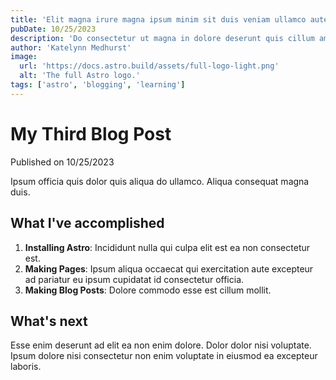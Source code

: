 ```yaml
---
title: 'Elit magna irure magna ipsum minim sit duis veniam ullamco aute commodo laborum nostrud.'
pubDate: 10/25/2023
description: 'Do consectetur ut magna in dolore deserunt quis cillum amet deserunt aliquip incididunt.'
author: 'Katelynn Medhurst'
image:
  url: 'https://docs.astro.build/assets/full-logo-light.png'
  alt: 'The full Astro logo.'
tags: ['astro', 'blogging', 'learning']
---
```

# My Third Blog Post

Published on 10/25/2023

Ipsum officia quis dolor quis aliqua do ullamco. Aliqua consequat magna duis.

## What I've accomplished

1. **Installing Astro**: Incididunt nulla qui culpa elit est ea non consectetur est.
2. **Making Pages**: Ipsum aliqua occaecat qui exercitation aute excepteur ad pariatur eu ipsum cupidatat id consectetur officia.
3. **Making Blog Posts**: Dolore commodo esse est cillum mollit.

## What's next

Esse enim deserunt ad elit ea non enim dolore. Dolor dolor nisi voluptate. Ipsum dolore nisi consectetur non enim voluptate in eiusmod ea excepteur laboris.
